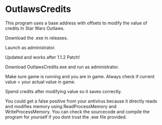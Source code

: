 # OutlawsCredits
This program uses a base address with offsets to modify the value of credits In Star Wars Outlaws.

Download the .exe in releases.

Launch as administrator.

Updated and works after 1.1.2 Patch!

Download OutlawsCredits.exe and run as administrator.

Make sure game is running and you are in game.
Always check if current value = your actual value in game.

Spend credits after modifying value so it saves correctly.

You could get a false positive from your antivirus because it directly reads and modifies memory using ReadProcessMemory and WriteProcessMemory. You can check the sourcecode and compile the program for yourself if you dont trust the .exe file provided.
